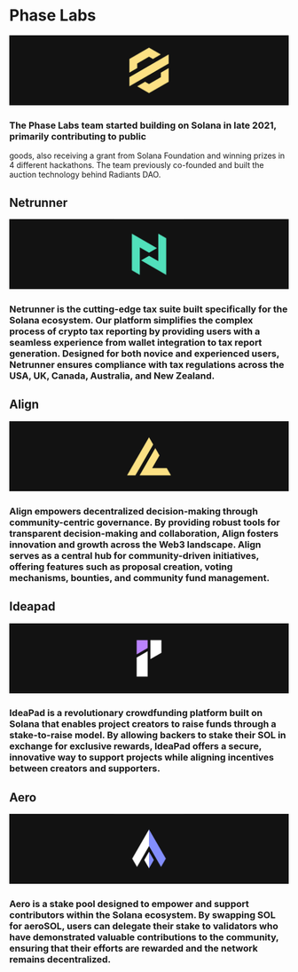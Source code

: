 # Phase Labs
![Phase Labs Banner](https://github.com/phaselabscrypto/.github/blob/main/profile/public/phaseBanner.png?raw=true)
### The Phase Labs team started building on Solana in late 2021, primarily contributing to public
goods, also receiving a grant from Solana Foundation and winning prizes in 4 different hackathons. The
team previously co-founded and built the auction technology behind Radiants DAO.
## Netrunner
![Netrunner Banner](https://github.com/phaselabscrypto/.github/blob/main/profile/public/nrBanner.png?raw=true)
### Netrunner is the cutting-edge tax suite built specifically for the Solana ecosystem. Our platform simplifies the complex process of crypto tax reporting by providing users with a seamless experience from wallet integration to tax report generation. Designed for both novice and experienced users, Netrunner ensures compliance with tax regulations across the USA, UK, Canada, Australia, and New Zealand.
## Align
![Align Banner](https://github.com/phaselabscrypto/.github/blob/main/profile/public/alignBanner.png?raw=true)
### Align empowers decentralized decision-making through community-centric governance. By providing robust tools for transparent decision-making and collaboration, Align fosters innovation and growth across the Web3 landscape. Align serves as a central hub for community-driven initiatives, offering features such as proposal creation, voting mechanisms, bounties, and community fund management.
## Ideapad
![Ideapad Banner](https://github.com/phaselabscrypto/.github/blob/main/profile/public/ideaBanner.png?raw=true)
### IdeaPad is a revolutionary crowdfunding platform built on Solana that enables project creators to raise funds through a stake-to-raise model. By allowing backers to stake their SOL in exchange for exclusive rewards, IdeaPad offers a secure, innovative way to support projects while aligning incentives between creators and supporters.
## Aero
![Aero Banner](https://github.com/phaselabscrypto/.github/blob/main/profile/public/aeroBanner.png?raw=true)
### Aero is a stake pool designed to empower and support contributors within the Solana ecosystem. By swapping SOL for aeroSOL, users can delegate their stake to validators who have demonstrated valuable contributions to the community, ensuring that their efforts are rewarded and the network remains decentralized.
